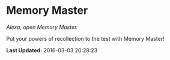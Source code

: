 # Memory Master
*Alexa, open Memory Master.*

Put your powers of recollection to the test with Memory Master!

**Last Updated:** 2016-03-03 20:28:23